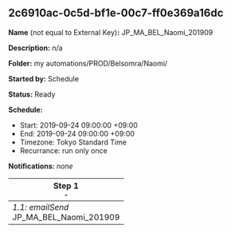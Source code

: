 ## 2c6910ac-0c5d-bf1e-00c7-ff0e369a16dc

**Name** (not equal to External Key)**:** JP_MA_BEL_Naomi_201909

**Description:** n/a

**Folder:** my automations/PROD/Belsomra/Naomi/

**Started by:** Schedule

**Status:** Ready

**Schedule:**

* Start: 2019-09-24 09:00:00 +09:00
* End: 2019-09-24 09:00:00 +09:00
* Timezone: Tokyo Standard Time
* Recurrance: run only once

**Notifications:** _none_


| Step 1<br>_<small>-</small>_ |
| --- |
| _1.1: emailSend_<br>JP_MA_BEL_Naomi_201909 |
